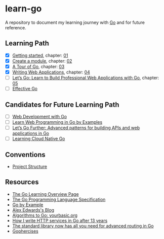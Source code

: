 # learn-go

A repository to document my learning journey with [Go](https://go.dev/) and for future reference.

## Learning Path

- [x] [Getting started](https://go.dev/doc/tutorial/getting-started.html), chapter: [01](/learning-path/01_getting-started/)
- [x] [Create a module](https://go.dev/doc/tutorial/create-module.html), chapter: [02](/learning-path/02_create-module/)
- [x] [A Tour of Go](https://go.dev/tour/), chapter: [03](/learning-path/03_tour/)
- [x] [Writing Web Applications](https://go.dev/doc/articles/wiki/), chapter: [04](/learning-path/04_writing-web-applications/)
- [ ] [Let’s Go: Learn to Build Professional Web Applications with Go](https://lets-go.alexedwards.net/), chapter: [05](/learning-path/05_lets-go/)
- [ ] [Effective Go](https://go.dev/doc/effective_go)

## Candidates for Future Learning Path

- [ ] [Web Development with Go](https://www.usegolang.com/)
- [ ] [Learn Web Programming in Go by Examples](https://gowebexamples.com/)
- [ ] [Let’s Go Further: Advanced patterns for building APIs and web applications in Go](https://lets-go-further.alexedwards.net/)
- [ ] [Learning Cloud Native Go](https://github.com/learning-cloud-native-go/myapp)

## Conventions

- [Project Structure](/conventions/project-structure/)

## Resources

- [The Go Learning Overview Page](https://go.dev/learn/)
- [The Go Programming Language Specification](https://go.dev/ref/spec)
- [Go by Example](https://gobyexample.com/)
- [Alex Edwards's Blog](https://www.alexedwards.net/blog)
- [Algorithms to Go: yourbasic.org](https://yourbasic.org/)
- [How I write HTTP services in Go after 13 years](https://grafana.com/blog/2024/02/09/how-i-write-http-services-in-go-after-13-years/)
- [The standard library now has all you need for advanced routing in Go](https://www.youtube.com/watch?v=H7tbjKFSg58)
- [Gophercises](https://gophercises.com/)
